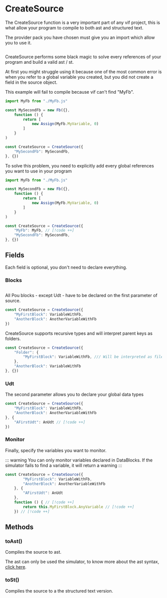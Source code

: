 ﻿---
outline: deep
---

# CreateSource

The CreateSource function is a very important part of any vif project, this is what allow your program to compile to
both ast and structured text.

The provider pack you have chosen must give you an import which allow you to use it.

```ts twoslash


```

CreateSource performs some black magic to solve every references of your program and build a valid ast / st.

At first you might struggle using it because one of the most common error is when you refer to a global variable you
created, but you did not create a field in the source object.

This example will fail to compile because vif can't find "MyFb".

```ts
import MyFb from "./MyFb.js"

const MySecondFb = new Fb({},
    function () {
        return [
            new Assign(MyFb.MyVariable, 0)
        ]
    }
)

const CreateSource = CreateSource({
    "MySecondFb": MySecondFb,
}, {})
```

To solve this problem, you need to explicitly add every global references you want to use in your program

```ts
import MyFb from "./MyFb.js"

const MySecondFb = new Fb({},
    function () {
        return [
            new Assign(MyFb.MyVariable, 0)
        ]
    }
)

const CreateSource = CreateSource({
    "MyFb": MyFb, // [!code ++]
    "MySecondFb": MySecondFb,
}, {})
```

## Fields

Each field is optional, you don't need to declare everything.

### Blocks

```ts twoslash

```

All Pou blocks - except Udt - have to be declared on the first parameter of source.

```ts
const CreateSource = CreateSource({
    "MyFirstBlock": VariableWithFb,
    "AnotherBlock": AnotherVariableWithFb
})
```

CreateSource supports recursive types and will interpret parent keys as folders.

```ts
const CreateSource = CreateSource({
    "Folder": {
        "MyFirstBlock": VariableWithFb, /// Will be interpreted as file:///Folder/MyFirstBlock // [!code highlight]
    },
    "AnotherBlock": VariableWithFb
}, {})
```

### Udt

The second parameter allows you to declare your global data types

```ts
const CreateSource = CreateSource({
    "MyFirstBlock": VariableWithFb,
    "AnotherBlock": AnotherVariableWithFb
}, {
    "AFirstUdt": AnUdt // [!code ++]
})
```

### Monitor

Finally, specify the variables you want to monitor.

::: warning
You can only monitor variables declared in DataBlocks.
If the simulator fails to find a variable, it will return a warning
:::

```ts
const CreateSource = CreateSource({
        "MyFirstBlock": VariableWithFb,
        "AnotherBlock": AnotherVariableWithFb
    }, {
        "AFirstUdt": AnUdt
    },
    function () { // [!code ++]
        return this.MyFirstBlock.AnyVariable // [!code ++]
    }) // [!code ++]
```

## Methods

### toAst()

Compiles the source to ast.

The ast can only be used the simulator, to know more about the ast syntax, [click here](/en/advanced/ast).

### toSt()

Compiles the source to a the structured text version.
